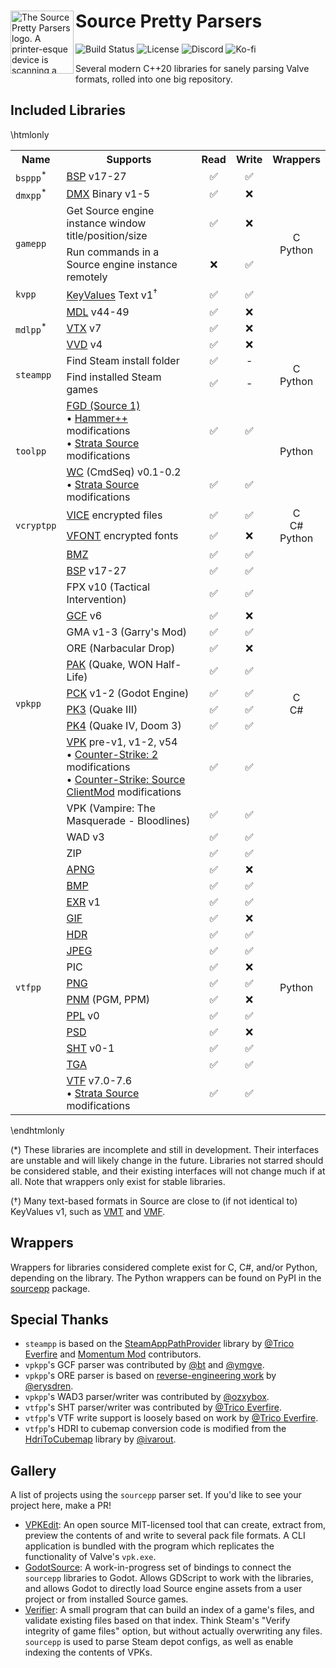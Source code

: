 ﻿<div>
  <img align="left" width="101px" src="https://github.com/craftablescience/sourcepp/blob/main/branding/logo.png?raw=true" alt="The Source Pretty Parsers logo. A printer-esque device is scanning a page with hex codes and printing a picture of Cordon Freeman." />
  <h1>Source Pretty Parsers</h1>
</div>

![Build Status](https://img.shields.io/github/actions/workflow/status/craftablescience/sourcepp/build.yml?label=Build&logo=github&logoColor=%23FFFFFF)
![License](https://img.shields.io/github/license/craftablescience/sourcepp?label=License&logo=libreofficewriter&logoColor=%23FFFFFF)
![Discord](https://img.shields.io/discord/678074864346857482?label=Discord&logo=Discord&logoColor=%23FFFFFF)
![Ko-fi](https://img.shields.io/badge/donate-006dae?label=Ko-fi&logo=ko-fi)

Several modern C++20 libraries for sanely parsing Valve formats, rolled into one big repository.

## Included Libraries

\htmlonly
<table class="doxtable">
  <tr>
    <th>Name</th>
    <th>Supports</th>
    <th>Read</th>
    <th>Write</th>
    <th>Wrappers</th>
  </tr>
  <tr>
    <td rowspan="1"><code>bsppp</code><sup>*</sup></td>
    <td><a href="https://developer.valvesoftware.com/wiki/BSP_(Source)">BSP</a> v17-27</td>
    <td align="center">✅</td>
    <td align="center">✅</td>
    <td rowspan="1" align="center"></td>
  </tr>
  <tr style="background: none;">
    <td rowspan="1"><code>dmxpp</code><sup>*</sup></td>
    <td><a href="https://developer.valvesoftware.com/wiki/DMX">DMX</a> Binary v1-5</td>
    <td align="center">✅</td>
    <td align="center">❌</td>
    <td rowspan="1" align="center"></td>
  </tr>
  <tr>
    <td rowspan="2"><code>gamepp</code></td>
    <td>Get Source engine instance window title/position/size</td>
    <td align="center">✅</td>
    <td align="center">❌</td>
    <td rowspan="2" align="center">C<br>Python</td>
  </tr>
  <tr>
    <td>Run commands in a Source engine instance remotely</td>
    <td align="center">❌</td>
    <td align="center">✅</td>
  </tr>
  <tr>
    <td rowspan="1"><code>kvpp</code></td>
    <td><a href="https://developer.valvesoftware.com/wiki/KeyValues">KeyValues</a> Text v1<sup>&dagger;</sup></td>
    <td align="center">✅</td>
    <td align="center">✅</td>
    <td rowspan="1" align="center"></td>
  </tr>
  <tr>
    <td rowspan="3"><code>mdlpp</code><sup>*</sup></td>
    <td><a href="https://developer.valvesoftware.com/wiki/MDL_(Source)">MDL</a> v44-49</td>
    <td align="center">✅</td>
    <td align="center">❌</td>
    <td rowspan="3" align="center"></td>
  </tr>
  <tr>
    <td><a href="https://developer.valvesoftware.com/wiki/VTX">VTX</a> v7</td>
    <td align="center">✅</td>
    <td align="center">❌</td>
  </tr>
  <tr>
    <td><a href="https://developer.valvesoftware.com/wiki/VVD">VVD</a> v4</td>
    <td align="center">✅</td>
    <td align="center">❌</td>
  </tr>
  <tr>
    <td rowspan="2"><code>steampp</code></td>
    <td>Find Steam install folder</td>
    <td align="center">✅</td>
    <td align="center">-</td>
    <td rowspan="2" align="center">C<br>Python</td>
  </tr>
  <tr>
    <td>Find installed Steam games</td>
    <td align="center">✅</td>
    <td align="center">-</td>
  </tr>
  <tr>
    <td rowspan="2"><code>toolpp</code></td>
    <td>
      <a href="https://developer.valvesoftware.com/wiki/FGD">FGD (Source 1)</a>
      <br> &bull; <a href="https://ficool2.github.io/HammerPlusPlus-Website">Hammer++</a> modifications
      <br> &bull; <a href="https://stratasource.org">Strata Source</a> modifications
    </td>
    <td align="center">✅</td>
    <td align="center">✅</td>
    <td rowspan="2" align="center">Python</td>
  </tr>
  <tr>
    <td>
      <a href="https://developer.valvesoftware.com/wiki/Command_Sequences">WC</a> (CmdSeq) v0.1-0.2
      <br> &bull; <a href="https://stratasource.org">Strata Source</a> modifications
    </td>
    <td align="center">✅</td>
    <td align="center">✅</td>
  </tr>
  <tr>
    <td rowspan="2"><code>vcryptpp</code></td>
    <td><a href="https://developer.valvesoftware.com/wiki/VICE">VICE</a> encrypted files</td>
    <td align="center">✅</td>
    <td align="center">✅</td>
    <td rowspan="2" align="center">C<br>C#<br>Python</td>
  </tr>
  <tr>
    <td><a href="https://developer.valvesoftware.com/wiki/Vfont">VFONT</a> encrypted fonts</td>
    <td align="center">✅</td>
    <td align="center">❌</td>
  </tr>
  <tr>
    <td rowspan="14"><code>vpkpp</code></td>
    <td><a href="https://developer.valvesoftware.com/wiki/Bonus_Maps">BMZ</a></td>
    <td align="center">✅</td>
    <td align="center">✅</td>
    <td rowspan="14" align="center">C<br>C#</td>
  </tr>
  <tr>
    <td><a href="https://developer.valvesoftware.com/wiki/BSP_(Source)">BSP</a> v17-27</td>
    <td align="center">✅</td>
    <td align="center">✅</td>
  </tr>
  <tr>
    <td>FPX v10 (Tactical Intervention)</td>
    <td align="center">✅</td>
    <td align="center">✅</td>
  </tr>
  <tr>
    <td><a href="https://developer.valvesoftware.com/wiki/GCF_archive">GCF</a> v6</td>
    <td align="center">✅</td>
    <td align="center">❌</td>
  </tr>
  <tr>
    <td>GMA v1-3 (Garry's Mod)</td>
    <td align="center">✅</td>
    <td align="center">✅</td>
  </tr>
  <tr>
    <td>ORE (Narbacular Drop)</td>
    <td align="center">✅</td>
    <td align="center">❌</td>
  </tr>
  <tr>
    <td><a href="https://quakewiki.org/wiki/.pak">PAK</a> (Quake, WON Half-Life)</td>
    <td align="center">✅</td>
    <td align="center">✅</td>
  </tr>
  <tr>
    <td><a href="https://docs.godotengine.org/en/stable/tutorials/export/exporting_pcks.html">PCK</a> v1-2 (Godot Engine)</td>
    <td align="center">✅</td>
    <td align="center">✅</td>
  </tr>
  <tr>
    <td><a href="https://doomwiki.org/wiki/PK3">PK3</a> (Quake III)</td>
    <td align="center">✅</td>
    <td align="center">✅</td>
  </tr>
  <tr>
    <td><a href="https://doomwiki.org/wiki/PK4">PK4</a> (Quake IV, Doom 3)</td>
    <td align="center">✅</td>
    <td align="center">✅</td>
  </tr>
  <tr>
    <td>
      <a href="https://developer.valvesoftware.com/wiki/VPK">VPK</a> pre-v1, v1-2, v54
      <br> &bull; <a href="https://www.counter-strike.net/cs2">Counter-Strike: 2</a> modifications
      <br> &bull; <a href="https://clientmod.ru">Counter-Strike: Source ClientMod</a> modifications
    </td>
    <td align="center">✅</td>
    <td align="center">✅</td>
  </tr>
  <tr>
    <td>VPK (Vampire: The Masquerade - Bloodlines)</td>
    <td align="center">✅</td>
    <td align="center">✅</td>
  </tr>
  <tr>
    <td>WAD v3</td>
    <td align="center">✅</td>
    <td align="center">✅</td>
  </tr>
  <tr>
    <td>ZIP</td>
    <td align="center">✅</td>
    <td align="center">✅</td>
  </tr>
  <tr>
    <td rowspan="14"><code>vtfpp</code></td>
    <td><a href="https://wiki.mozilla.org/APNG_Specification">APNG</a></td>
    <td align="center">✅</td>
    <td align="center">❌</td>
    <td rowspan="14" align="center">Python</td>
  </tr>
  <tr>
    <td><a href="https://en.wikipedia.org/wiki/BMP_file_format">BMP</a></td>
    <td align="center">✅</td>
    <td align="center">✅</td>
  </tr>
  <tr>
    <td><a href="https://openexr.com">EXR</a> v1</td>
    <td align="center">✅</td>
    <td align="center">✅</td>
  </tr>
  <tr>
    <td><a href="https://en.wikipedia.org/wiki/GIF">GIF</a></td>
    <td align="center">✅</td>
    <td align="center">❌</td>
  </tr>
  <tr>
    <td><a href="https://en.wikipedia.org/wiki/RGBE_image_format">HDR</a></td>
    <td align="center">✅</td>
    <td align="center">✅</td>
  </tr>
  <tr>
    <td><a href="https://en.wikipedia.org/wiki/JPEG">JPEG</a></td>
    <td align="center">✅</td>
    <td align="center">✅</td>
  </tr>
  <tr>
    <td>PIC</td>
    <td align="center">✅</td>
    <td align="center">❌</td>
  </tr>
  <tr>
    <td><a href="https://en.wikipedia.org/wiki/PNG">PNG</a></td>
    <td align="center">✅</td>
    <td align="center">✅</td>
  </tr>
  <tr>
    <td><a href="https://netpbm.sourceforge.net/doc/pnm.html">PNM</a> (PGM, PPM)</td>
    <td align="center">✅</td>
    <td align="center">❌</td>
  </tr>
  <tr>
    <td><a href="https://developer.valvesoftware.com/wiki/PPL">PPL</a> v0</td>
    <td align="center">✅</td>
    <td align="center">✅</td>
  </tr>
  <tr>
    <td><a href="https://www.adobe.com/creativecloud/file-types/image/raster/psd-file.html">PSD</a></td>
    <td align="center">✅</td>
    <td align="center">❌</td>
  </tr>
  <tr>
    <td><a href="https://developer.valvesoftware.com/wiki/Animated_Particles">SHT</a> v0-1</td>
    <td align="center">✅</td>
    <td align="center">✅</td>
  </tr>
  <tr>
    <td><a href="https://en.wikipedia.org/wiki/Truevision_TGA">TGA</a></td>
    <td align="center">✅</td>
    <td align="center">✅</td>
  </tr>
  <tr>
    <td>
      <a href="https://developer.valvesoftware.com/wiki/VTF_(Valve_Texture_Format)">VTF</a> v7.0-7.6
      <br> &bull; <a href="https://stratasource.org">Strata Source</a> modifications
    </td>
    <td align="center">✅</td>
    <td align="center">✅</td>
  </tr>
</table>
\endhtmlonly

(\*) These libraries are incomplete and still in development. Their interfaces are unstable and will likely change in the future.
Libraries not starred should be considered stable, and their existing interfaces will not change much if at all. Note that wrappers
only exist for stable libraries.

(&dagger;) Many text-based formats in Source are close to (if not identical to) KeyValues v1, such as [VMT](https://developer.valvesoftware.com/wiki/VMT) and [VMF](https://developer.valvesoftware.com/wiki/VMF_(Valve_Map_Format)).

## Wrappers

Wrappers for libraries considered complete exist for C, C#, and/or Python, depending on the library. The Python wrappers can be
found on PyPI in the [sourcepp](https://pypi.org/project/sourcepp) package.

## Special Thanks

- `steampp` is based on the [SteamAppPathProvider](https://github.com/Trico-Everfire/SteamAppPathProvider) library by [@Trico Everfire](https://github.com/Trico-Everfire) and [Momentum Mod](https://momentum-mod.org) contributors.
- `vpkpp`'s GCF parser was contributed by [@bt](https://github.com/caatge) and [@ymgve](https://github.com/ymgve).
- `vpkpp`'s ORE parser is based on [reverse-engineering work](https://github.com/erysdren/narbacular-drop-tools) by [@erysdren](https://github.com/erysdren).
- `vpkpp`'s WAD3 parser/writer was contributed by [@ozxybox](https://github.com/ozxybox).
- `vtfpp`'s SHT parser/writer was contributed by [@Trico Everfire](https://github.com/Trico-Everfire).
- `vtfpp`'s VTF write support is loosely based on work by [@Trico Everfire](https://github.com/Trico-Everfire).
- `vtfpp`'s HDRI to cubemap conversion code is modified from the [HdriToCubemap](https://github.com/ivarout/HdriToCubemap) library by [@ivarout](https://github.com/ivarout).

## Gallery

A list of projects using the `sourcepp` parser set. If you'd like to see your project here, make a PR!

- [VPKEdit](https://github.com/craftablescience/VPKEdit): An open source MIT-licensed tool that can create, extract from,
  preview the contents of and write to several pack file formats. A CLI application is bundled with the program which replicates
  the functionality of Valve's `vpk.exe`.
- [GodotSource](https://github.com/craftablescience/godotsource): A work-in-progress set of bindings to connect the `sourcepp`
  libraries to Godot. Allows GDScript to work with the libraries, and allows Godot to directly load Source engine assets from
  a user project or from installed Source games.
- [Verifier](https://github.com/StrataSource/verifier): A small program that can build an index of a game's files, and validate
  existing files based on that index. Think Steam's "Verify integrity of game files" option, but without actually overwriting any
  files. `sourcepp` is used to parse Steam depot configs, as well as enable indexing the contents of VPKs.
